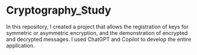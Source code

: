 # Cryptography_Study
In this repository, I created a project that allows the registration of keys for symmetric or asymmetric encryption, and the demonstration of encrypted and decrypted messages. I used ChatGPT and Copilot to develop the entire application.
